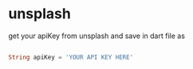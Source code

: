 # unsplash

get your apiKey from unsplash and save in dart file as 


```dart 

String apiKey = 'YOUR API KEY HERE'


```
